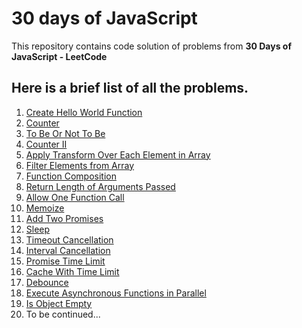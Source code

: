 # 30 days of JavaScript

This repository contains code solution of problems from **30 Days of JavaScript - LeetCode** 

## Here is a brief list of all the problems.

1) [Create Hello World Function](https://leetcode.com/problems/create-hello-world-function/) 
2) [Counter](https://leetcode.com/problems/counter) 
3) [To Be Or Not To Be](https://leetcode.com/problems/to-be-or-not-to-be) 
4) [Counter II](https://leetcode.com/problems/counter-ii/) 
5) [Apply Transform Over Each Element in Array](https://leetcode.com/problems/apply-transform-over-each-element-in-array/) 
6) [Filter Elements from Array](https://leetcode.com/problems/filter-elements-from-array)
7) [Function Composition](https://leetcode.com/problems/function-composition)
8) [Return Length of Arguments Passed](https://leetcode.com/problems/return-length-of-arguments-passed)
9) [Allow One Function Call](https://leetcode.com/problems/allow-one-function-call)
10) [Memoize](https://leetcode.com/problems/memoize)
11) [Add Two Promises](https://leetcode.com/problems/add-two-promises)
12) [Sleep](https://leetcode.com/problems/sleep)
13) [Timeout Cancellation](https://leetcode.com/problems/timeout-cancellation)
14) [Interval Cancellation](https://leetcode.com/problems/interval-cancellation)
15) [Promise Time Limit](https://leetcode.com/problems/promise-time-limit)
16) [Cache With Time Limit](https://leetcode.com/problems/cache-with-time-limit)
17) [Debounce](https://leetcode.com/problems/debounce)
18) [Execute Asynchronous Functions in Parallel](https://leetcode.com/problems/execute-asynchronous-functions-in-parallel)
19) [Is Object Empty](https://leetcode.com/problems/is-object-empty)
20) To be continued...
